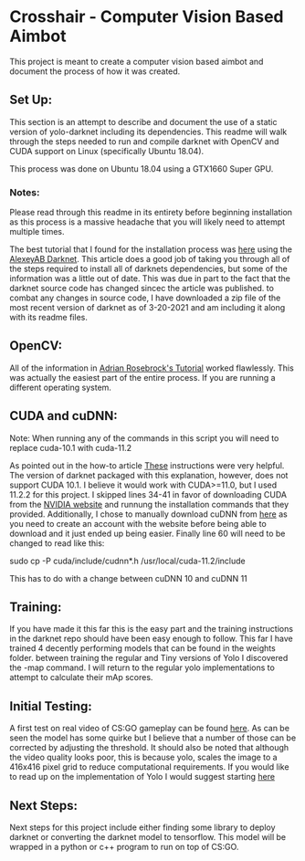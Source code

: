 # Crosshair - Computer Vision Based Aimbot

This project is meant to create a computer vision based aimbot and document the process of how it was created.

## Set Up:
This section is an attempt to describe and document the use of a static version of yolo-darknet including its dependencies. This readme will walk through the steps needed to run and compile darknet with OpenCV and CUDA support on Linux (specifically Ubuntu 18.04).

This process was done on Ubuntu 18.04 using a GTX1660 Super GPU.

### Notes: 
Please read through this readme in its entirety before beginning installation as this process is a massive headache that you will likely need to attempt multiple times. 

The best tutorial that I found for the installation process was [here](https://towardsdatascience.com/getting-your-machine-ready-to-use-yolov3-object-detector-on-ubuntu-18-04-185799ebc18d) using the [AlexeyAB Darknet](https://github.com/AlexeyAB/darknet). This article does a good job of taking you through all of the steps required to install all of darknets dependencies, but some of the information was a little out of date. This was due in part to the fact that the darknet source code has changed sincec the article was published. to combat any changes in source code, I have downloaded a zip file of the most recent version of darknet as of 3-20-2021 and am including it along with its readme files.

## OpenCV: 
All of the information in [Adrian Rosebrock's Tutorial](https://www.pyimagesearch.com/2018/05/28/ubuntu-18-04-how-to-install-opencv/) worked flawlessly. This was actually the easiest part of the entire process. If you are running a different operating system.

## CUDA and cuDNN:
Note: When running any of the commands in this script you will need to replace cuda-10.1 with cuda-11.2

As pointed out in the how-to article [These](https://gist.github.com/Mahedi-61/2a2f1579d4271717d421065168ce6a73) instructions were very helpful. The version of darknet packaged with this explanation, however, does not support CUDA 10.1. I believe it would work with CUDA>=11.0, but I used 11.2.2 for this project. I skipped lines 34-41 in favor of downloading CUDA from the [NVIDIA website](https://developer.nvidia.com/cuda-downloads?target_os=Linux&target_arch=x86_64&target_distro=Ubuntu&target_version=1804&target_type=runfilelocal) and runnung the installation commands that they provided. Additionally, I chose to manually download cuDNN from [here](https://developer.nvidia.com/rdp/cudnn-download) as you need to create an account with the website before being able to download and it just ended up being easier. Finally line 60 will need to be changed to read like this:

sudo cp -P cuda/include/cudnn*.h /usr/local/cuda-11.2/include

This has to do with a change between cuDNN 10 and cuDNN 11

## Training:
If you have made it this far this is the easy part and the training instructions in the darknet repo should have been easy enough to follow. This far I have trained 4 decently performing models that can be found in the weights folder. between training the regular and Tiny versions of Yolo I discovered the -map command. I will return to the regular yolo implementations to attempt to calculate their mAp scores.

## Initial Testing:
A first test on real video of CS:GO gameplay can be found [here](https://youtu.be/EPIVAnANO1I). As can be seen the model has some quirke but I believe that a number of those can be corrected by adjusting the threshold. It should also be noted that although the video quality looks poor, this is because yolo, scales the image to a 416x416 pixel grid to reduce computational requirements. If you would like to read up on the implementation of Yolo I would suggest starting [here](https://pjreddie.com/darknet/yolo/)

## Next Steps:
Next steps for this project include either finding some library to deploy darknet or converting the darknet model to tensorflow. This model will be wrapped in a python or c++ program to run on top of CS:GO.
